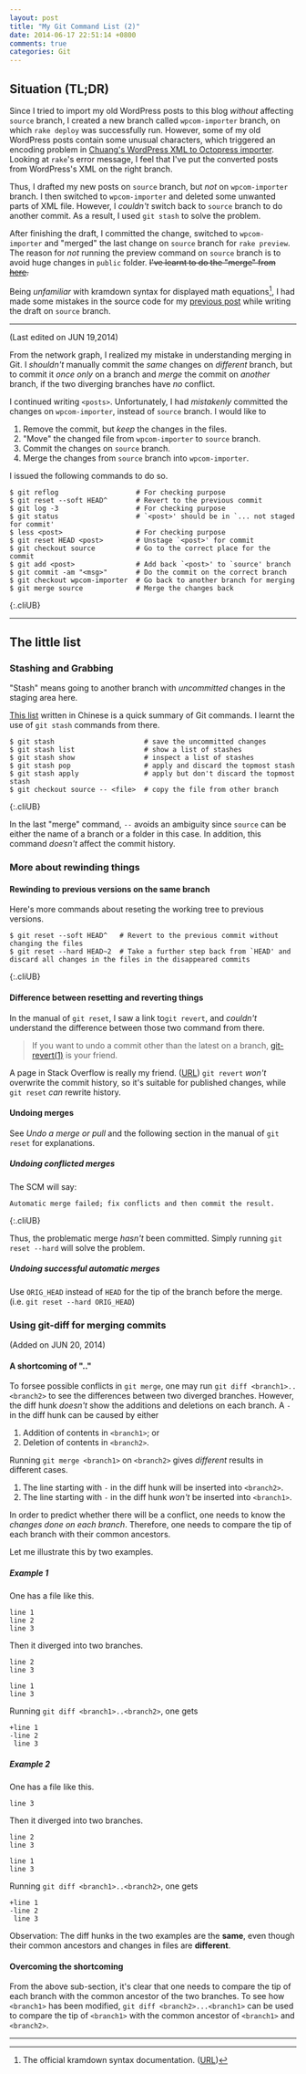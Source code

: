 ```yaml
---
layout: post
title: "My Git Command List (2)"
date: 2014-06-17 22:51:14 +0800
comments: true
categories: Git
---
```


Situation (TL;DR)
---

Since I tried to import my old WordPress posts to this blog *without*
affecting `source` branch, I created a new branch called
`wpcom-importer` branch, on which `rake deploy` was successfully run.
However, some of my old WordPress posts contain some unusual
characters, which triggered an encoding problem in
[Chuang's WordPress XML to Octopress importer][importer].  Looking at
`rake`'s error message, I feel that I've put the converted posts from
WordPress's XML on the right branch.

Thus, I drafted my new posts on `source` branch, but *not* on
`wpcom-importer` branch.  I then switched to `wpcom-importer` and
deleted some unwanted parts of XML file.  However, I *couldn't* switch
back to `source` branch to do another commit.  As a result, I used
`git stash` to solve the problem.

After finishing the draft, I committed the change, switched to
`wpcom-importer` and "merged" the last change on `source` branch for
`rake preview`.  The reason for *not* running the preview command on
`source` branch is to avoid huge changes in `public` folder.
<del>I've learnt to do the "merge" from [here][GitMergeTip].</del>

Being *unfamiliar* with kramdown syntax for displayed math
equations[^1], I had made some mistakes in the source code for my
[previous post] while writing the draft on `source` branch.

* * *
(Last edited on JUN 19,2014)

From the network graph, I realized my mistake in understanding merging
in Git.  I *shouldn't* manually commit the *same* changes on
*different* branch, but to commit it *once only* on a branch and
*merge* the commit on *another* branch, if the two diverging branches
have *no* conflict.

I continued writing `<posts>`.  Unfortunately, I had *mistakenly*
committed the changes on `wpcom-importer`, instead of `source` branch.
I would like to

1. Remove the commit, but *keep* the changes in the files.
2. "Move" the changed file from `wpcom-importer` to `source` branch.
3. Commit the changes on `source` branch.
4. Merge the changes from `source` branch into `wpcom-importer`.

I issued the following commands to do so.

    $ git reflog                   # For checking purpose
    $ git reset --soft HEAD^       # Revert to the previous commit
    $ git log -3                   # For checking purpose
    $ git status                   # `<post>' should be in `... not staged for commit'
    $ less <post>                  # For checking purpose
    $ git reset HEAD <post>        # Unstage `<post>' for commit
    $ git checkout source          # Go to the correct place for the commit
    $ git add <post>               # Add back `<post>' to `source' branch
    $ git commit -am "<msg>"       # Do the commit on the correct branch
    $ git checkout wpcom-importer  # Go back to another branch for merging
    $ git merge source             # Merge the changes back
{:.cliUB}

* * *

The little list
---

### Stashing and Grabbing

"Stash" means going to another branch with *uncommitted* changes in
the staging area here.

[This list][GitCmdList] written in Chinese is a quick summary of Git
commands.  I learnt the use of `git stash` commands from there.

    $ git stash                      # save the uncommitted changes
    $ git stash list                 # show a list of stashes
    $ git stash show                 # inspect a list of stashes
    $ git stash pop                  # apply and discard the topmost stash
    $ git stash apply                # apply but don't discard the topmost stash
    $ git checkout source -- <file>  # copy the file from other branch
{:.cliUB}

In the last "merge" command, `--` avoids an ambiguity since `source`
can be either the name of a branch or a folder in this case.  In
addition, this command *doesn't* affect the commit history.

### More about rewinding things

#### Rewinding to previous versions on the same branch

Here's more commands about reseting the working tree to previous
versions.

    $ git reset --soft HEAD^   # Revert to the previous commit without changing the files
    $ git reset --hard HEAD~2  # Take a further step back from `HEAD' and discard all changes in the files in the disappeared commits
{:.cliUB}

#### Difference between resetting and reverting things

In the manual of `git reset`, I saw a link to`git revert`, and
*couldn't* understand the difference between those two command from
there.

> If you want to undo a commit other than the latest on a branch,
> [git-revert(1)] is your friend.

A page in Stack Overflow is really my friend.
([URL][StackOverflow8358035])  `git revert` *won't* overwrite the
commit history, so it's suitable for published changes, while
`git reset` *can* rewrite history.

#### Undoing merges

See *Undo a merge or pull* and the following section in the manual of
`git reset` for explanations.

##### Undoing conflicted merges

The SCM will say:

    Automatic merge failed; fix conflicts and then commit the result.
{:.cliUB}

Thus, the problematic merge *hasn't* been committed.  Simply running
`git reset --hard` will solve the problem.

##### Undoing successful automatic merges

Use `ORIG_HEAD` instead of `HEAD` for the tip of the branch before the
merge.  (i.e. `git reset --hard ORIG_HEAD`)

### Using git-diff for merging commits

(Added on JUN 20, 2014)

#### A shortcoming of ".."

To forsee possible conflicts in `git merge`, one may run
`git diff <branch1>..<branch2>` to see the differences between two
diverged branches.  However, the diff hunk *doesn't* show the
additions and deletions on each branch.  A `-` in the diff hunk can be
caused by either

1. Addition of contents in `<branch1>`; or
2. Deletion of contents in `<branch2>`.

Running `git merge <branch1>` on `<branch2>` gives *different*
results in different cases.

1. The line starting with `-` in the diff hunk will be inserted into
`<branch2>`.
2. The line starting with `-` in the diff hunk *won't* be inserted
into `<branch1>`.

In order to predict whether there will be a conflict, one needs to
know the *changes done on each branch*.  Therefore, one needs to
compare the tip of each branch with their common ancestors.

Let me illustrate this by two examples.

##### Example 1

One has a file like this.

``` text Parent of the two branches
line 1
line 2
line 3
```

Then it diverged into two branches.

``` text Branch 1 (line 1 deleted)
line 2
line 3
```

``` text Branch 2 (line 2 deleted)
line 1
line 3
```

Running `git diff <branch1>..<branch2>`, one gets

    +line 1
    -line 2
     line 3

##### Example 2

One has a file like this.

``` text Parent of the two branches
line 3
```

Then it diverged into two branches.

``` text Branch 1 (line 2 inserted)
line 2
line 3
```

``` text Branch 2 (line 1 inserted)
line 1
line 3
```

Running `git diff <branch1>..<branch2>`, one gets

    +line 1
    -line 2
     line 3

Observation: The diff hunks in the two examples are the **same**, even
though their common ancestors and changes in files are **different**.

#### Overcoming the shortcoming

From the above sub-section, it's clear that one needs to compare the
tip of each branch with the common ancestor of the two branches.  To
see how `<branch1>` has been modified,
`git diff <branch2>...<branch1>` can be used to compare the tip of
`<branch1>` with the common ancestor of `<branch1>` and `<branch2>`.

---
[^1]: The official kramdown syntax documentation. ([URL][kramdownDoc])

[kramdownDoc]: http://kramdown.gettalong.org/syntax.html#math-blocks
[importer]: https://gist.github.com/1394128
[GitMergeTip]: http://jasonrudolph.com/blog/2009/02/25/git-tip-how-to-merge-specific-files-from-another-branch/ 'Git Tip: How to "Merge" Specific Files from Another Branch'
[previous post]: /blog/2014/06/17/injectivity-of-stable-mappings/ "Injectivity of Stable Mappings"
[GitCmdList]: http://blog.longwin.com.tw/2009/05/git-learn-initial-command-2009/ "Git 初學筆記-指令操作教學-Tsung's Blog"
[git-revert(1)]: https://www.kernel.org/pub/software/scm/git/docs/git-revert.html
[StackOverflow8358035]: http://stackoverflow.com/a/8358039

